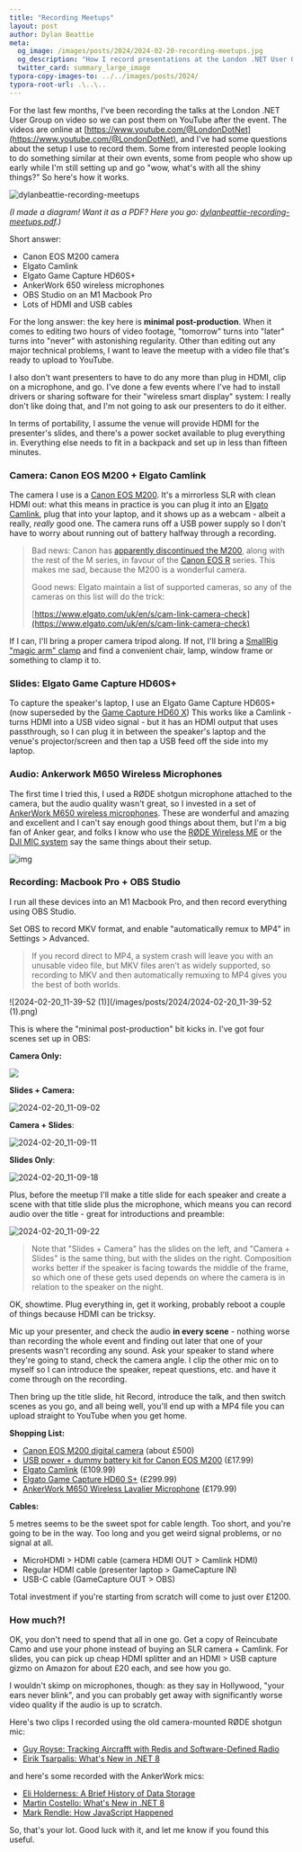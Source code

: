 ```yaml
---
title: "Recording Meetups"
layout: post
author: Dylan Beattie
meta:
  og_image: /images/posts/2024/2024-02-20-recording-meetups.jpg
  og_description: "How I record presentations at the London .NET User Group"
  twitter_card: summary_large_image
typora-copy-images-to: ../../images/posts/2024/
typora-root-url: .\..\..
---
```


For the last few months, I've been recording the talks at the London .NET User Group on video so we can post them on YouTube after the event. The videos are online at [https://www.youtube.com/@LondonDotNet](https://www.youtube.com/@LondonDotNet), and I've had some questions about the setup I use to record them. Some from interested people looking to do something similar at their own events, some from people who show up early while I'm still setting up and go "wow, what's with all the shiny things?" So here's how it works.

![dylanbeattie-recording-meetups](/images/posts/2024/dylanbeattie-recording-meetups-1708431475830-8.png)

*(I made a diagram! Want it as a PDF? Here you go: [dylanbeattie-recording-meetups.pdf](/assets/dylanbeattie-recording-meetups.pdf).)*

Short answer:

- Canon EOS M200 camera
- Elgato Camlink
- Elgato Game Capture HD60S+ 
- AnkerWork 650 wireless microphones
- OBS Studio on an M1 Macbook Pro 
- Lots of HDMI and USB cables

For the long answer: the key here is **minimal post-production**. When it comes to editing two hours of video footage, "tomorrow" turns into "later" turns into "never" with astonishing regularity. Other than editing out any major technical problems, I want to leave the meetup with a video file that's ready to upload to YouTube.

I also don't want presenters to have to do any more than plug in HDMI, clip on a microphone, and go. I've done a few events where I've had to install drivers or sharing software for their "wireless smart display" system: I really don't like doing that, and I'm not going to ask our presenters to do it either.

In terms of portability, I assume the venue will provide HDMI for the presenter's slides, and there's a power socket available to plug everything in. Everything else needs to fit in a backpack and set up in less than fifteen minutes.

### **Camera: Canon EOS M200 + Elgato Camlink**

The camera I use is a [Canon EOS M200](https://www.canon.co.uk/cameras/eos-m200/). It's a mirrorless SLR with clean HDMI out: what this means in practice is you can plug it into an [Elgato Camlink](https://www.elgato.com/uk/en/p/cam-link-4k), plug that into your laptop, and it shows up as a webcam - albeit a really, *really* good one. The camera runs off a USB power supply so I don't have to worry about running out of battery halfway through a recording.

> Bad news: Canon has [apparently discontinued the M200](https://www.canonrumors.com/canon-eos-m-has-been-quietly-discontinued/), along with the rest of the M series, in favour of the [Canon EOS R](https://www.canon.co.uk/cameras/eos-r/) series.  This makes me sad, because the M200 is a wonderful camera.
>
> Good news: Elgato maintain a list of supported cameras, so any of the cameras on this list will do the trick:
>
> [https://www.elgato.com/uk/en/s/cam-link-camera-check](https://www.elgato.com/uk/en/s/cam-link-camera-check)

If I can, I'll bring a proper camera tripod along. If not, I'll bring a [SmallRig "magic arm" clamp](https://www.amazon.co.uk/Version-SMALLRIG-Magic-Articulating-3-3lb/dp/B076HLBZDX/) and find a convenient chair, lamp, window frame or something to clamp it to. 

### **Slides: Elgato Game Capture HD60S+**

To capture the speaker's laptop, I use an Elgato Game Capture HD60S+ (now superseded by the [Game Capture HD60 X](https://www.elgato.com/uk/en/p/game-capture-hd60-x)) This works like a Camlink - turns HDMI into a USB video signal - but it has an HDMI output that uses passthrough, so I can plug it in between the speaker's laptop and the venue's projector/screen and then tap a USB feed off the side into my laptop.

### **Audio: Ankerwork M650 Wireless Microphones**

The first time I tried this, I used a RØDE shotgun microphone attached to the camera, but the audio quality wasn't great, so I invested in a set of [AnkerWork M650 wireless microphones](https://uk.ankerwork.com/products/a3320-m650-wireless-microphone). These are wonderful and amazing and excellent and I can't say enough good things about them, but I'm a big fan of Anker gear, and folks I know who use the [RØDE Wireless ME](https://rode.com/en/microphones/wireless/wireless-me) or the [DJI MIC system](https://www.dji.com/uk/mic) say the same things about their setup.

![img](/images/posts/2024/A3320011_TD01_V1_2048x.jpg)



### **Recording: Macbook Pro + OBS Studio**

I run all these devices into an M1 Macbook Pro, and then record everything using OBS Studio.

Set OBS to record MKV format, and enable "automatically remux to MP4" in Settings > Advanced.

> If you record direct to MP4, a system crash will leave you with an unusable video file, but MKV files aren't as widely supported, so recording to MKV and then automatically remuxing to MP4 gives you the best of both worlds.

![2024-02-20_11-39-52 (1)](/images/posts/2024/2024-02-20_11-39-52 (1).png)

This is where the "minimal post-production" bit kicks in. I've got four scenes set up in OBS:

**Camera Only:**

![](/images/posts/2024/2024-02-20_11-08-57.jpg)

**Slides + Camera:**

![2024-02-20_11-09-02](/images/posts/2024/2024-02-20_11-09-02.jpg)

**Camera + Slides**:

![2024-02-20_11-09-11](/images/posts/2024/2024-02-20_11-09-11.jpg)

**Slides Only**:

![2024-02-20_11-09-18](/images/posts/2024/2024-02-20_11-09-18.jpg)

Plus, before the meetup I'll make a title slide for each speaker and create a scene with that title slide plus the microphone, which means you can record audio over the title - great for introductions and preamble:

![2024-02-20_11-09-22](/images/posts/2024/2024-02-20_11-09-22.jpg)

> Note that "Slides + Camera" has the slides on the left, and "Camera + Slides" is the same thing, but with the slides on the right. Composition works better if the speaker is facing towards the middle of the frame, so which one of these gets used depends on where the camera is in relation to the speaker on the night.

OK, showtime. Plug everything in, get it working, probably reboot a couple of things because HDMI can be tricksy.

Mic up your presenter, and check the audio **in every scene** - nothing worse than recording the whole event and finding out later that one of your presents wasn't recording any sound. Ask your speaker to stand where they're going to stand, check the camera angle. I clip the other mic on to myself so I can introduce the speaker, repeat questions, etc. and have it come through on the recording.

Then bring up the title slide, hit Record, introduce the talk, and then switch scenes as you go, and all being well, you'll end up with a MP4 file you can upload straight to YouTube when you get home.

**Shopping List:**

* [Canon EOS M200 digital camera](https://www.amazon.co.uk/Canon-M200-EF-M-15-45mm-3-5-6-3/dp/B07YBMYPYR) (about £500)
* [USB power + dummy battery kit for Canon EOS M200](https://www.amazon.co.uk/5V-8-4V-ACK-E12-Mobile-Coupler-Battery-DR-E12/dp/B07P7MW7GY) (£17.99)
* [Elgato Camlink](https://www.amazon.co.uk/Elgato-Cam-Link-Broadcast-camcorder/dp/B07K3FN5MR) (£109.99)
* [Elgato Game Capture HD60 S+](https://www.amazon.co.uk/Elgato-External-Capture-1080p60-ultra-low/dp/B07XB6VNLJ) (£299.99)
* [AnkerWork M650 Wireless Lavalier Microphone](https://www.amazon.co.uk/AnkerWork-Microphone-Cancellation-Transmission-Conference-Black/dp/B0BQMGJG7V) (£179.99)

**Cables:** 

5 metres seems to be the sweet spot for cable length. Too short, and you're going to be in the way. Too long and you get weird signal problems, or no signal at all.

* MicroHDMI > HDMI cable (camera HDMI OUT > Camlink HDMI)
* Regular HDMI cable (presenter laptop > GameCapture IN)
* USB-C cable (GameCapture OUT > OBS)

Total investment if you're starting from scratch will come to just over £1200.

### How much?!

OK, you don't need to spend that all in one go. Get a copy of Reincubate Camo and use your phone instead of buying an SLR camera + Camlink. For slides, you can pick up cheap HDMI splitter and an HDMI > USB capture gizmo on Amazon for about £20 each, and see how you go.

I wouldn't skimp on microphones, though: as they say in Hollywood, "your ears never blink", and you can probably get away with significantly worse video quality if the audio is up to scratch.

Here's two clips I recorded using the old camera-mounted RØDE shotgun mic:

* [Guy Royse: Tracking Aircrafft with Redis and Software-Defined Radio](https://www.youtube.com/watch?v=u2wmcxezm2o) 
* [Eirik Tsarpalis: What's New in .NET 8](https://www.youtube.com/watch?v=qYrF1Q-PjPs)

and here's some recorded with the AnkerWork mics:

* [Eli Holderness: A Brief History of Data Storage](https://www.youtube.com/watch?v=QS1fx86U_V0)
* [Martin Costello: What's New in .NET 8](https://www.youtube.com/watch?v=nA2kPF4o3Yc)
* [Mark Rendle: How JavaScript Happened](https://www.youtube.com/watch?v=E4Vt88bQs64)

So, that's your lot. Good luck with it, and let me know if you found this useful.





















